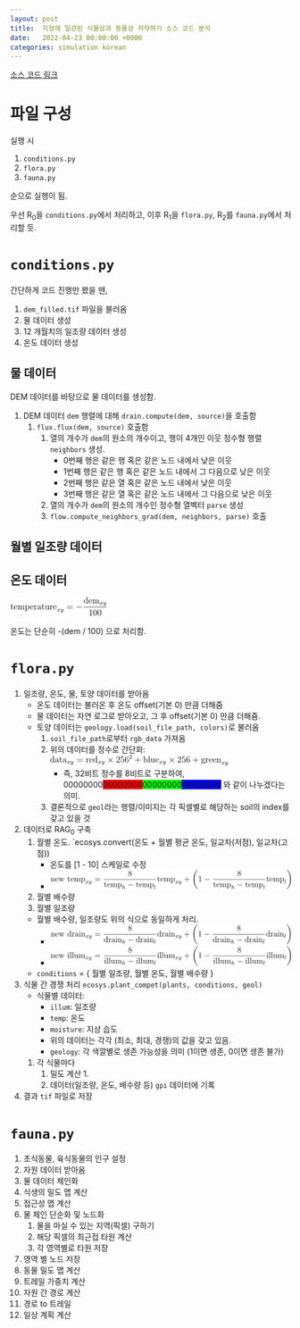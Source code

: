 ```yaml
---
layout: post
title:  지형에 일관된 식물상과 동물상 저작하기 소스 코드 분석
date:   2022-04-23 00:00:00 +0000
categories: simulation korean
---
```


[소스 코드 링크](https://github.com/pecormiernocca/authoring-consistent-landscapes)

# 파일 구성

실행 시
1. `conditions.py`
2. `flora.py`
3. `fauna.py`

순으로 실행이 됨.

우선 R<sub>0</sub>을 `conditions.py`에서 처리하고, 이후 R<sub>1</sub>을 `flora.py`, R<sub>2</sub>를 `fauna.py`에서 처리할 듯.

# `conditions.py`

간단하게 코드 진행만 봤을 땐,

1. `dem_filled.tif` 파일을 불러옴
2. 물 데이터 생성
3. 12 개월치의 일조량 데이터 생성
4. 온도 데이터 생성

## 물 데이터

DEM 데이터를 바탕으로 물 데이터를 생성함.

1. DEM 데이터 `dem` 행렬에 대해 `drain.compute(dem, source)`을 호출함
    1. `flux.flux(dem, source)` 호출함
        1. 열의 개수가 `dem`의 원소의 개수이고, 행이 4개인 이웃 정수형 행렬 `neighbors` 생성.
            * 0번째 행은 같은 행 혹은 같은 노드 내에서 낮은 이웃
            * 1번째 행은 같은 행 혹은 같은 노드 내에서 그 다음으로 낮은 이웃
            * 2번째 행은 같은 열 혹은 같은 노드 내에서 낮은 이웃
            * 3번째 행은 같은 열 혹은 같은 노드 내에서 그 다음으로 낮은 이웃
        2. 열의 개수가 `dem`의 원소의 개수인 정수형 열벡터 `parse` 생성
        3. `flow.compute_neighbors_grad(dem, neighbors, parse)` 호출

## 월별 일조량 데이터

## 온도 데이터

![Temperature](/Images/AuthoringConsistentLandscapesWithFloraAndFauna/Temperature.png)

온도는 단순히 -(dem / 100) 으로 처리함.

# `flora.py`

1. 일조량, 온도, 물, 토양 데이터를 받아옴
    * 온도 데이터는 불러온 후 온도 offset(기본 0) 만큼 더해줌
    * 물 데이터는 자연 로그로 받아오고, 그 후 offset(기본 0) 만큼 더해줌.
    * 토양 데이터는 `geology.load(soil_file_path, colors)`로 불러옴
        1. `soil_file_path`로부터 `rgb_data` 가져옴
        2. 위의 데이터를 정수로 간단화: ![SoilDataToInt](/Images/AuthoringConsistentLandscapesWithFloraAndFauna/SoilDataToInt.png)
            * 즉, 32비트 정수를 8비트로 구분하여, 00000000<span style="background-color:rgb(255,0,0)">00000000</span><span style="background-color:rgb(0,255,0)">00000000</span><span style="background-color:rgb(0,0,255)">00000000</span> 와 같이 나누겠다는 의미.
        3. 결론적으로 `geol`라는 행렬/이미지는 각 픽셀별로 해당하는 soil의 index를 갖고 있을 것
2. 데이터로 RAG<sub>0</sub> 구축
    1. 월별 온도. `ecosys.convert(온도 + 월별 평균 온도, 일교차(저점), 일교차(고점))
        * 온도를 [1 - 10] 스케일로 수정
        * ![ConvertedTemperature](/Images/AuthoringConsistentLandscapesWithFloraAndFauna/ConvertedTemperature.png)
    2. 월별 배수량
    3. 월별 일조량
    * 월별 배수량, 일조량도 위의 식으로 동일하게 처리.
        * ![ConvertedDrainage](/Images/AuthoringConsistentLandscapesWithFloraAndFauna/ConvertedDrainage.png)
        * ![ConvertedIllumination](/Images/AuthoringConsistentLandscapesWithFloraAndFauna/ConvertedIllumination.png)
    * `conditions` = { 월별 일조량, 월별 온도, 월별 배수량 }
3. 식물 간 경쟁 처리 `ecosys.plant_compet(plants, conditions, geol)`
    * 식물별 데이터:
        * `illum`: 일조량
        * `temp`: 온도
        * `moisture`: 지상 습도
        * 위의 데이터는 각각 (최소, 최대, 경쟁)의 값을 갖고 있음.
        * `geology`: 각 색깔별로 생존 가능성을 의미 (1이면 생존, 0이면 생존 불가)
    1. 각 식물마다 
        1. 밀도 계산
            1. 
        2. 데이터(일조량, 온도, 배수량 등) `gpi` 데이터에 기록
4. 결과 `tif` 파일로 저장

# `fauna.py`

1. 초식동물, 육식동물의 인구 설정
2. 자원 데이터 받아옴
3. 물 데이터 체인화
4. 식생의 밀도 맵 계산
5. 접근성 맵 계산
6. 물 체인 단순화 및 노드화
    1. 물을 마실 수 있는 지역(픽셀) 구하기
    2. 해당 픽셀의 최근접 타원 계산
    3. 각 영역별로 타원 저장
7. 영역 별 노드 저장
8. 동물 밀도 맵 계산
9. 트레일 가중치 계산
10. 자원 간 경로 계산
11. 경로 to 트레일
12. 일상 계획 계산
